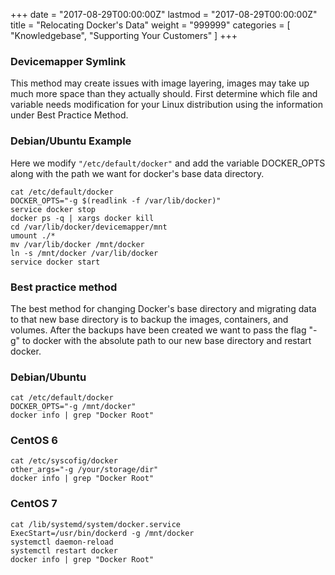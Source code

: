 +++
date = "2017-08-29T00:00:00Z"
lastmod = "2017-08-29T00:00:00Z"
title = "Relocating Docker's Data"
weight = "999999"
categories = [ "Knowledgebase", "Supporting Your Customers" ]
+++

### Devicemapper Symlink

This method may create issues with image layering, images may take up much more space than they actually should. First determine which file and variable needs modification for your Linux distribution using the information under Best Practice Method.

### Debian/Ubuntu Example

Here we modify `"/etc/default/docker"` and add the variable DOCKER_OPTS along with the path we want for docker's base data directory.

```shell
cat /etc/default/docker
DOCKER_OPTS="-g $(readlink -f /var/lib/docker)"
service docker stop
docker ps -q | xargs docker kill
cd /var/lib/docker/devicemapper/mnt
umount ./*
mv /var/lib/docker /mnt/docker
ln -s /mnt/docker /var/lib/docker
service docker start
```

### Best practice method

The best method for changing Docker's base directory and migrating data to that new base directory is to backup the images, containers, and volumes. After the backups have been created we want to pass the flag "-g" to docker with the absolute path to our new base directory and restart docker.

### Debian/Ubuntu

```shell
cat /etc/default/docker
DOCKER_OPTS="-g /mnt/docker"
docker info | grep "Docker Root"
```

### CentOS 6

```shell
cat /etc/syscofig/docker
other_args="-g /your/storage/dir"
docker info | grep "Docker Root"
```

### CentOS 7

```shell
cat /lib/systemd/system/docker.service
ExecStart=/usr/bin/dockerd -g /mnt/docker
systemctl daemon-reload
systemctl restart docker
docker info | grep "Docker Root"
```